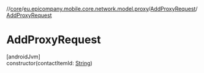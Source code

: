 //[core](../../../index.md)/[eu.epicompany.mobile.core.network.model.proxy](../index.md)/[AddProxyRequest](index.md)/[AddProxyRequest](-add-proxy-request.md)

# AddProxyRequest

[androidJvm]\
constructor(contactItemId: [String](https://kotlinlang.org/api/latest/jvm/stdlib/kotlin/-string/index.html))
